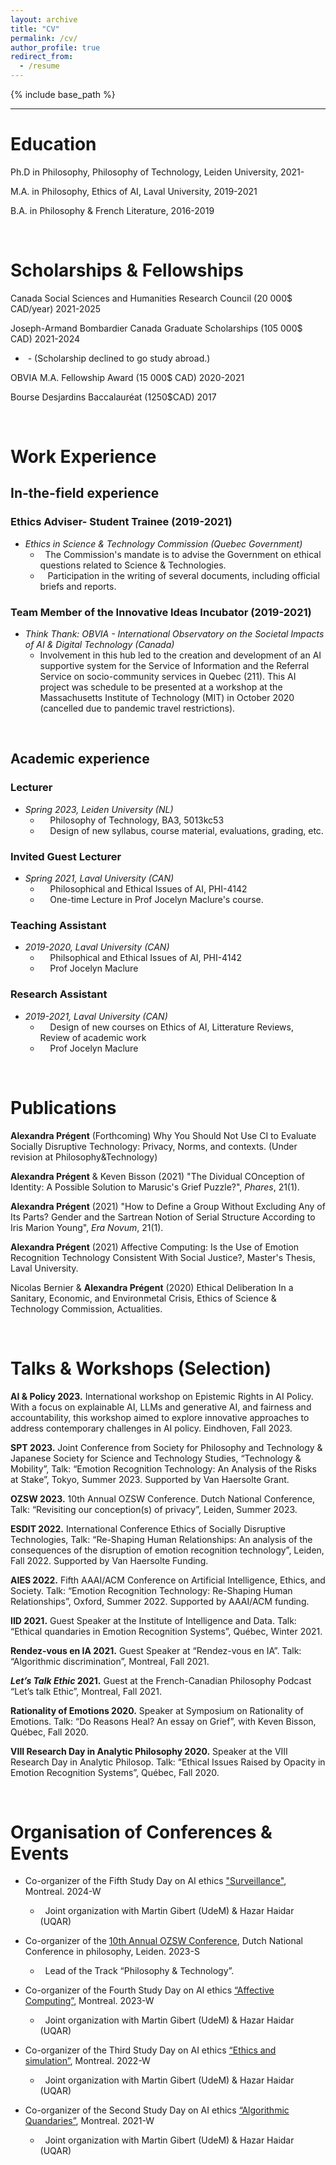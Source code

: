 ```yaml
---
layout: archive
title: "CV"
permalink: /cv/
author_profile: true
redirect_from:
  - /resume
---
```


{% include base_path %}

---



# Education

Ph.D in Philosophy, Philosophy of Technology, Leiden University, 2021-

M.A. in Philosophy, Ethics of AI, Laval University, 2019-2021

B.A. in Philosophy & French Literature, 2016-2019

&nbsp; 
&nbsp; 


# Scholarships & Fellowships

Canada Social Sciences and Humanities Research Council (20 000$ CAD/year) 2021-2025

Joseph-Armand Bombardier Canada Graduate Scholarships (105 000$ CAD) 2021-2024
* &nbsp;- (Scholarship declined to go study abroad.)

OBVIA M.A. Fellowship Award (15 000$ CAD) 2020-2021

Bourse Desjardins Baccalauréat (1250$CAD) 2017  

&nbsp; 
&nbsp; 


# Work Experience


## In-the-field experience


### **Ethics Adviser- Student Trainee (2019-2021)**

* *Ethics in Science & Technology Commission (Quebec Government)*
    * &nbsp; The Commission's mandate is to advise the Government on ethical questions related to Science & Technologies. 
    * &nbsp; &nbsp;Participation in the writing of several documents, including official briefs and reports.



### **Team Member of the Innovative Ideas Incubator (2019-2021)**
  
* *Think Thank: OBVIA - International Observatory on the Societal Impacts of AI & Digital Technology (Canada)*
  * Involvement in this hub led to the creation and development of an AI supportive system for the Service of Information and the Referral Service on socio-community services in Quebec (211). This AI project was schedule to be presented at a workshop at the Massachusetts Institute of Technology (MIT) in October 2020 (cancelled due to pandemic travel restrictions).


&nbsp; &nbsp; &nbsp;


## Academic experience

### Lecturer 
* *Spring 2023, Leiden University (NL)*
    * &nbsp; &nbsp; Philosophy of Technology, BA3, 5013kc53
    * &nbsp; &nbsp; Design of new syllabus, course material, evaluations, grading, etc.
  

### Invited Guest Lecturer
* *Spring 2021, Laval University (CAN)*
     * &nbsp; &nbsp; Philosophical and Ethical Issues of AI, PHI-4142
     * &nbsp; &nbsp; One-time Lecture in Prof Jocelyn Maclure's course.
  

### Teaching Assistant
* *2019-2020, Laval University (CAN)*
     * &nbsp; &nbsp; Philsophical and Ethical Issues of AI, PHI-4142
     * &nbsp; &nbsp; Prof Jocelyn Maclure

### Research Assistant
* *2019-2021, Laval University (CAN)*
     * &nbsp; &nbsp; Design of new courses on Ethics of AI, Litterature Reviews, Review of academic work
     * &nbsp; &nbsp; Prof Jocelyn Maclure


&nbsp; &nbsp; &nbsp;
&nbsp; &nbsp; &nbsp;

Publications
======
 **Alexandra Prégent** (Forthcoming) Why You Should Not Use CI to Evaluate Socially Disruptive Technology: Privacy, Norms, and contexts. (Under revision at Philosophy&Technology)

**Alexandra Prégent** & Keven Bisson (2021) "The Dividual COnception of Identity: A Possible Solution to Marusic's Grief Puzzle?", *Phares*, 21(1).

**Alexandra Prégent** (2021) "How to Define a Group Without Excluding Any of Its Parts? Gender and the Sartrean Notion of Serial Structure According to Iris Marion Young", *Era Novum*, 21(1).

**Alexandra Prégent** (2021) Affective Computing: Is the Use of Emotion Recognition Technology Consistent With Social Justice?, Master's Thesis, Laval University. 

Nicolas Bernier & **Alexandra Prégent** (2020) Ethical Deliberation In a Sanitary, Economic, and Environmetal Crisis, Ethics of Science & Technology Commission, Actualities. 
  

&nbsp; &nbsp; &nbsp;
&nbsp; &nbsp; &nbsp;


Talks & Workshops (Selection)
======
**AI & Policy 2023.** International workshop on Epistemic Rights in AI Policy. With a focus on explainable AI, LLMs and generative AI, and fairness and accountability, this workshop aimed to explore innovative approaches to address contemporary challenges in AI policy. Eindhoven, Fall 2023.


**SPT 2023.** Joint Conference from Society for Philosophy and Technology & Japanese Society for Science and Technology Studies, “Technology & Mobility”, Talk: “Emotion Recognition Technology: An Analysis of the Risks at Stake”, Tokyo, Summer 2023. Supported by Van Haersolte Grant.


**OZSW 2023.** 10th Annual OZSW Conference. Dutch National Conference, Talk: “Revisiting our conception(s) of privacy”, Leiden, Summer 2023. 


**ESDIT 2022.** International Conference Ethics of Socially Disruptive Technologies, Talk: “Re-Shaping Human Relationships: An analysis of the consequences of the disruption of emotion recognition technology”, Leiden, Fall 2022. Supported by Van Haersolte Funding.


**AIES 2022.** Fifth AAAI/ACM Conference on Artificial Intelligence, Ethics, and Society. Talk: “Emotion Recognition Technology: Re-Shaping Human Relationships”, Oxford, Summer 2022. Supported by AAAI/ACM funding.


**IID 2021.** Guest Speaker at the Institute of Intelligence and Data. Talk: “Ethical quandaries in Emotion Recognition Systems”, Québec, Winter 2021. 


**Rendez-vous en IA 2021.** Guest Speaker at “Rendez-vous en IA”. Talk: “Algorithmic discrimination”, Montreal, Fall 2021.


***Let’s Talk Ethic* 2021.** Guest at the French-Canadian Philosophy Podcast “Let’s talk Ethic”, Montreal, Fall 2021.


**Rationality of Emotions 2020.** Speaker at Symposium on Rationality of Emotions. Talk: “Do Reasons Heal? An essay on Grief”, with Keven Bisson, Québec, Fall 2020.


**VIII Research Day in Analytic Philosophy 2020.** Speaker at the VIII Research Day in Analytic Philosop. Talk: “Ethical Issues Raised by Opacity in Emotion Recognition Systems”, Québec, Fall 2020.

&nbsp; &nbsp; &nbsp;
&nbsp; &nbsp; &nbsp;


# Organisation of Conferences & Events

* Co-organizer of the Fifth Study Day on AI ethics ["Surveillance"](https://www.obvia.ca/evenements/5e-journee-detude-en-ethique-de-lia-cre-obvia-surveillance), Montreal. 2024-W
   * &nbsp; Joint organization with Martin Gibert (UdeM) & Hazar Haidar (UQAR)

* Co-organizer of the [10th Annual OZSW Conference](https://www.ozsw.nl/2023-conference/), Dutch National Conference in philosophy, Leiden. 2023-S
   * &nbsp; Lead of the Track “Philosophy & Technology”.

* Co-organizer of the Fourth Study Day on AI ethics [“Affective Computing”](https://www.obvia.ca/evenements/4e-journee-detude-en-ethique-de-lia-sur-linformatique-affective), Montreal. 2023-W
   * &nbsp; Joint organization with Martin Gibert (UdeM) & Hazar Haidar (UQAR)

* Co-organizer of the Third Study Day on AI ethics [“Ethics and simulation”](https://www.lecre.umontreal.ca/%C3%A9v%C3%A8nement/ethique-et-simulation-de-lia-a-la-realite-virtuelle/), Montreal. 2022-W
   * &nbsp; Joint organization with Martin Gibert (UdeM) & Hazar Haidar (UQAR)

* Co-organizer of the Second Study Day on AI ethics [“Algorithmic Quandaries”](https://iid.ulaval.ca/evenements/colloque-2e-journee-detude-sur-lethique-des-algorithmes/), Montreal. 2021-W
   * &nbsp; Joint organization with Martin Gibert (UdeM) & Hazar Haidar (UQAR)

  
